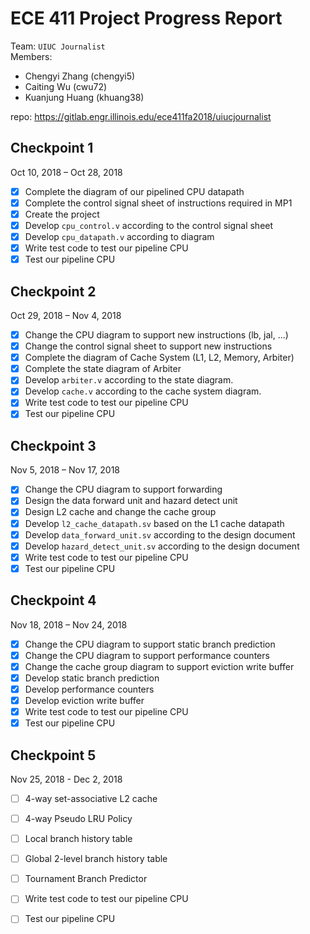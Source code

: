 # ECE 411 Project Progress Report

Team: `UIUC Journalist`  
Members: 
- Chengyi Zhang (chengyi5)
- Caiting Wu (cwu72)
- Kuanjung Huang (khuang38)

repo: https://gitlab.engr.illinois.edu/ece411fa2018/uiucjournalist

## Checkpoint 1
Oct 10, 2018 – Oct 28, 2018

* [X] Complete the diagram of our pipelined CPU datapath
* [X] Complete the control signal sheet of instructions required in MP1
* [X] Create the project
* [X] Develop `cpu_control.v` according to the control signal sheet
* [X] Develop `cpu_datapath.v`
according to diagram
* [X] Write test code to test our pipeline CPU
* [X] Test our pipeline CPU

## Checkpoint 2
Oct 29, 2018 – Nov 4, 2018

* [X] Change the CPU diagram to support new instructions (lb, jal, ...)
* [X] Change the control signal sheet to support new instructions 
* [X] Complete the diagram of Cache System (L1, L2, Memory, Arbiter)
* [X] Complete the state diagram of Arbiter
* [X] Develop `arbiter.v` according to the state diagram.
* [X] Develop `cache.v` according to the cache system diagram.
* [X] Write test code to test our pipeline CPU
* [X] Test our pipeline CPU

## Checkpoint 3
Nov 5, 2018 – Nov 17, 2018

* [X] Change the CPU diagram to support forwarding
* [X] Design the data forward unit and hazard detect unit
* [X] Design L2 cache and change the cache group
* [X] Develop `l2_cache_datapath.sv` based on the L1 cache datapath
* [X] Develop `data_forward_unit.sv` according to the design document
* [X] Develop `hazard_detect_unit.sv` according to the design document
* [X] Write test code to test our pipeline CPU
* [X] Test our pipeline CPU

## Checkpoint 4
Nov 18, 2018 – Nov 24, 2018

* [X] Change the CPU diagram to support static branch prediction
* [X] Change the CPU diagram to support performance counters
* [X] Change the cache group diagram to support eviction write buffer
* [X] Develop static branch prediction
* [X] Develop performance counters
* [X] Develop eviction write buffer
* [X] Write test code to test our pipeline CPU
* [X] Test our pipeline CPU

## Checkpoint 5
Nov 25, 2018 - Dec 2, 2018

* [ ] 4-way set-associative L2 cache
* [ ] 4-way Pseudo LRU Policy
* [ ] Local branch history table
* [ ] Global 2-level branch history table
* [ ] Tournament Branch Predictor
* [ ] Write test code to test our pipeline CPU
* [ ] Test our pipeline CPU

